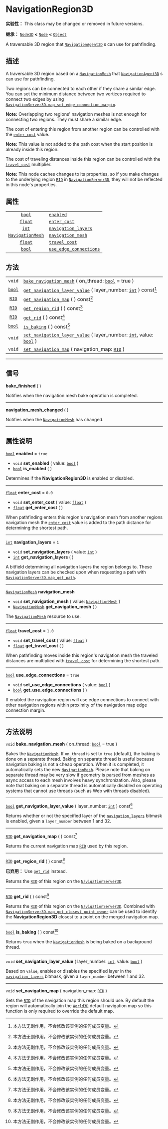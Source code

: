 <!-- ⚠ 请勿编辑本文件 ⚠ -->
<!-- 本文档使用脚本从 WeDot 引擎源码仓库生成。 -->
<!-- 生成脚本：https://github.com/WeDot-Engine/WeDot/tree/4.3/doc/tools/make_md.py； -->
<!-- 原文件：https://github.com/WeDot-Engine/WeDot/tree/4.3/doc/classes/NavigationRegion3D.xml。 -->

<div id="_class_navigationregion3d"></div>

# NavigationRegion3D

**实验性：** This class may be changed or removed in future versions.

**继承：** [`Node3D`](class_node3d.md) **<** [`Node`](class_node.md) **<** [`Object`](class_object.md)

A traversable 3D region that [`NavigationAgent3D`](class_navigationagent3d.md) s can use for pathfinding.

## 描述

A traversable 3D region based on a [`NavigationMesh`](class_navigationmesh.md) that [`NavigationAgent3D`](class_navigationagent3d.md) s can use for pathfinding.

Two regions can be connected to each other if they share a similar edge. You can set the minimum distance between two vertices required to connect two edges by using [`NavigationServer3D.map_set_edge_connection_margin`](#class_navigationserver3d_method_map_set_edge_connection_margin).

 **Note:** Overlapping two regions' navigation meshes is not enough for connecting two regions. They must share a similar edge.

The cost of entering this region from another region can be controlled with the [`enter_cost`](#class_navigationregion3d_property_enter_cost) value.

 **Note:** This value is not added to the path cost when the start position is already inside this region.

The cost of traveling distances inside this region can be controlled with the [`travel_cost`](#class_navigationregion3d_property_travel_cost) multiplier.

 **Note:** This node caches changes to its properties, so if you make changes to the underlying region [`RID`](class_rid.md) in [`NavigationServer3D`](class_navigationserver3d.md), they will not be reflected in this node's properties.

## 属性

|||
|:-:|:--|
| [`bool`](class_bool.md)                     | [`enabled`](#class_navigationregion3d_property_enabled)                           | ``true`` |
| [`float`](class_float.md)                   | [`enter_cost`](#class_navigationregion3d_property_enter_cost)                     | ``0.0``  |
| [`int`](class_int.md)                       | [`navigation_layers`](#class_navigationregion3d_property_navigation_layers)       | ``1``    |
| [`NavigationMesh`](class_navigationmesh.md) | [`navigation_mesh`](#class_navigationregion3d_property_navigation_mesh)           |          |
| [`float`](class_float.md)                   | [`travel_cost`](#class_navigationregion3d_property_travel_cost)                   | ``1.0``  |
| [`bool`](class_bool.md)                     | [`use_edge_connections`](#class_navigationregion3d_property_use_edge_connections) | ``true`` |

## 方法

|||
|:-:|:--|
| `void`                  | [`bake_navigation_mesh`](class_navigationregion3dmd#class_navigationregion3d_method_bake_navigation_mesh) ( on_thread: [`bool`](class_bool.md) = true )                                       |
| [`bool`](class_bool.md) | [`get_navigation_layer_value`](class_navigationregion3dmd#class_navigationregion3d_method_get_navigation_layer_value) ( layer_number: [`int`](class_int.md) ) const[^const]                   |
| [`RID`](class_rid.md)   | [`get_navigation_map`](class_navigationregion3dmd#class_navigationregion3d_method_get_navigation_map) ( ) const[^const]                                                                       |
| [`RID`](class_rid.md)   | [`get_region_rid`](class_navigationregion3dmd#class_navigationregion3d_method_get_region_rid) ( ) const[^const]                                                                               |
| [`RID`](class_rid.md)   | [`get_rid`](class_navigationregion3dmd#class_navigationregion3d_method_get_rid) ( ) const[^const]                                                                                             |
| [`bool`](class_bool.md) | [`is_baking`](class_navigationregion3dmd#class_navigationregion3d_method_is_baking) ( ) const[^const]                                                                                         |
| `void`                  | [`set_navigation_layer_value`](class_navigationregion3dmd#class_navigationregion3d_method_set_navigation_layer_value) ( layer_number: [`int`](class_int.md), value: [`bool`](class_bool.md) ) |
| `void`                  | [`set_navigation_map`](class_navigationregion3dmd#class_navigationregion3d_method_set_navigation_map) ( navigation_map: [`RID`](class_rid.md) )                                               |

<!-- rst-class:: classref-section-separator -->

---

## 信号

<div id="_class_class_navigationregion3d_signal_bake_finished"></div>

**bake_finished** ( ) <div id="class_navigationregion3d_signal_bake_finished"></div>

Notifies when the navigation mesh bake operation is completed.

<!-- rst-class:: classref-item-separator -->

---

<div id="_class_class_navigationregion3d_signal_navigation_mesh_changed"></div>

**navigation_mesh_changed** ( ) <div id="class_navigationregion3d_signal_navigation_mesh_changed"></div>

Notifies when the [`NavigationMesh`](class_navigationmesh.md) has changed.

<!-- rst-class:: classref-section-separator -->

---

## 属性说明

<div id="_class_navigationregion3d_property_enabled"></div>

[`bool`](class_bool.md) **enabled** = ``true`` <div id="class_navigationregion3d_property_enabled"></div>

- `void` **set_enabled** ( value: [`bool`](class_bool.md) )
- [`bool`](class_bool.md) **is_enabled** ( )

Determines if the **NavigationRegion3D** is enabled or disabled.

<!-- rst-class:: classref-item-separator -->

---

<div id="_class_navigationregion3d_property_enter_cost"></div>

[`float`](class_float.md) **enter_cost** = ``0.0`` <div id="class_navigationregion3d_property_enter_cost"></div>

- `void` **set_enter_cost** ( value: [`float`](class_float.md) )
- [`float`](class_float.md) **get_enter_cost** ( )

When pathfinding enters this region's navigation mesh from another regions navigation mesh the [`enter_cost`](#class_navigationregion3d_property_enter_cost) value is added to the path distance for determining the shortest path.

<!-- rst-class:: classref-item-separator -->

---

<div id="_class_navigationregion3d_property_navigation_layers"></div>

[`int`](class_int.md) **navigation_layers** = ``1`` <div id="class_navigationregion3d_property_navigation_layers"></div>

- `void` **set_navigation_layers** ( value: [`int`](class_int.md) )
- [`int`](class_int.md) **get_navigation_layers** ( )

A bitfield determining all navigation layers the region belongs to. These navigation layers can be checked upon when requesting a path with [`NavigationServer3D.map_get_path`](#class_navigationserver3d_method_map_get_path).

<!-- rst-class:: classref-item-separator -->

---

<div id="_class_navigationregion3d_property_navigation_mesh"></div>

[`NavigationMesh`](class_navigationmesh.md) **navigation_mesh** <div id="class_navigationregion3d_property_navigation_mesh"></div>

- `void` **set_navigation_mesh** ( value: [`NavigationMesh`](class_navigationmesh.md) )
- [`NavigationMesh`](class_navigationmesh.md) **get_navigation_mesh** ( )

The [`NavigationMesh`](class_navigationmesh.md) resource to use.

<!-- rst-class:: classref-item-separator -->

---

<div id="_class_navigationregion3d_property_travel_cost"></div>

[`float`](class_float.md) **travel_cost** = ``1.0`` <div id="class_navigationregion3d_property_travel_cost"></div>

- `void` **set_travel_cost** ( value: [`float`](class_float.md) )
- [`float`](class_float.md) **get_travel_cost** ( )

When pathfinding moves inside this region's navigation mesh the traveled distances are multiplied with [`travel_cost`](#class_navigationregion3d_property_travel_cost) for determining the shortest path.

<!-- rst-class:: classref-item-separator -->

---

<div id="_class_navigationregion3d_property_use_edge_connections"></div>

[`bool`](class_bool.md) **use_edge_connections** = ``true`` <div id="class_navigationregion3d_property_use_edge_connections"></div>

- `void` **set_use_edge_connections** ( value: [`bool`](class_bool.md) )
- [`bool`](class_bool.md) **get_use_edge_connections** ( )

If enabled the navigation region will use edge connections to connect with other navigation regions within proximity of the navigation map edge connection margin.

<!-- rst-class:: classref-section-separator -->

---

## 方法说明

<div id="_class_navigationregion3d_method_bake_navigation_mesh"></div>

`void` **bake_navigation_mesh** ( on_thread: [`bool`](class_bool.md) = true )<div id="class_navigationregion3d_method_bake_navigation_mesh"></div>

Bakes the [`NavigationMesh`](class_navigationmesh.md). If `on_thread` is set to `true` (default), the baking is done on a separate thread. Baking on separate thread is useful because navigation baking is not a cheap operation. When it is completed, it automatically sets the new [`NavigationMesh`](class_navigationmesh.md). Please note that baking on separate thread may be very slow if geometry is parsed from meshes as async access to each mesh involves heavy synchronization. Also, please note that baking on a separate thread is automatically disabled on operating systems that cannot use threads (such as Web with threads disabled).

<!-- rst-class:: classref-item-separator -->

---

<div id="_class_navigationregion3d_method_get_navigation_layer_value"></div>

[`bool`](class_bool.md) **get_navigation_layer_value** ( layer_number: [`int`](class_int.md) ) const[^const]<div id="class_navigationregion3d_method_get_navigation_layer_value"></div>

Returns whether or not the specified layer of the [`navigation_layers`](#class_navigationregion3d_property_navigation_layers) bitmask is enabled, given a `layer_number` between 1 and 32.

<!-- rst-class:: classref-item-separator -->

---

<div id="_class_navigationregion3d_method_get_navigation_map"></div>

[`RID`](class_rid.md) **get_navigation_map** ( ) const[^const]<div id="class_navigationregion3d_method_get_navigation_map"></div>

Returns the current navigation map [`RID`](class_rid.md) used by this region.

<!-- rst-class:: classref-item-separator -->

---

<div id="_class_navigationregion3d_method_get_region_rid"></div>

[`RID`](class_rid.md) **get_region_rid** ( ) const[^const]<div id="class_navigationregion3d_method_get_region_rid"></div>

**已弃用：** Use [`get_rid`](#class_navigationregion3d_method_get_rid) instead.

Returns the [`RID`](class_rid.md) of this region on the [`NavigationServer3D`](class_navigationserver3d.md).

<!-- rst-class:: classref-item-separator -->

---

<div id="_class_navigationregion3d_method_get_rid"></div>

[`RID`](class_rid.md) **get_rid** ( ) const[^const]<div id="class_navigationregion3d_method_get_rid"></div>

Returns the [`RID`](class_rid.md) of this region on the [`NavigationServer3D`](class_navigationserver3d.md). Combined with [`NavigationServer3D.map_get_closest_point_owner`](#class_navigationserver3d_method_map_get_closest_point_owner) can be used to identify the **NavigationRegion3D** closest to a point on the merged navigation map.

<!-- rst-class:: classref-item-separator -->

---

<div id="_class_navigationregion3d_method_is_baking"></div>

[`bool`](class_bool.md) **is_baking** ( ) const[^const]<div id="class_navigationregion3d_method_is_baking"></div>

Returns `true` when the [`NavigationMesh`](class_navigationmesh.md) is being baked on a background thread.

<!-- rst-class:: classref-item-separator -->

---

<div id="_class_navigationregion3d_method_set_navigation_layer_value"></div>

`void` **set_navigation_layer_value** ( layer_number: [`int`](class_int.md), value: [`bool`](class_bool.md) )<div id="class_navigationregion3d_method_set_navigation_layer_value"></div>

Based on `value`, enables or disables the specified layer in the [`navigation_layers`](#class_navigationregion3d_property_navigation_layers) bitmask, given a `layer_number` between 1 and 32.

<!-- rst-class:: classref-item-separator -->

---

<div id="_class_navigationregion3d_method_set_navigation_map"></div>

`void` **set_navigation_map** ( navigation_map: [`RID`](class_rid.md) )<div id="class_navigationregion3d_method_set_navigation_map"></div>

Sets the [`RID`](class_rid.md) of the navigation map this region should use. By default the region will automatically join the [`World3D`](class_world3d.md) default navigation map so this function is only required to override the default map.

[^virtual]: 本方法通常需要用户覆盖才能生效。
[^const]: 本方法无副作用，不会修改该实例的任何成员变量。
[^vararg]: 本方法除了能接受在此处描述的参数外，还能够继续接受任意数量的参数。
[^constructor]: 本方法用于构造某个类型。
[^static]: 调用本方法无需实例，可直接使用类名进行调用。
[^operator]: 本方法描述的是使用本类型作为左操作数的有效运算符。
[^bitfield]: 这个值是由下列位标志构成位掩码的整数。
[^void]: 无返回值。
